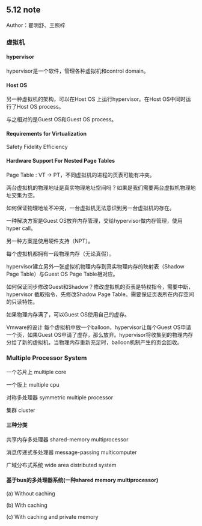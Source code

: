 ## 5.12 note

Author：翟明舒、王照梓

### 虚拟机

#### hypervisor

hypervisor是一个软件，管理各种虚拟机和control domain。

#### Host OS

另一种虚拟机的架构，可以在Host OS 上运行hypervisor。在Host OS中同时运行了Host OS process。

与之相对的是Guest OS和Guest OS process。

#### Requirements for Virtualization

Safety Fidelity Efficiency

#### Hardware Support For Nested Page Tables

Page Table : VT -> PT，不同虚拟机的进程的页表可能有冲突。

两台虚拟机的物理地址是真实物理地址空间吗？如果是我们需要两台虚拟机物理地址交集为空。

如何保证物理地址不冲突，一台虚拟机无法意识到另一台虚拟机的存在。

一种解决方案是Guest OS放弃内存管理，交给hypervisor做内存管理，使用hyper call。

另一种方案是使用硬件支持（NPT）。



每个虚拟机都拥有一段物理内存（无论真假）。

hypervisor建立另外一张虚拟机物理内存到真实物理内存的映射表（Shadow Page Table）与Guest OS Page Table相对应。

如何保证同步修改Guest和Shadow？修改虚拟机的页表是特权指令，需要中断，hypervisor 截取指令，先修改Shadow Page Table。需要保证页表所在内存空间的只读特性。



如果物理内存满了，可以Guest OS使用自己的虚存。

Vmware的设计 每个虚拟机中放一个balloon，hypervisor让每个Guest OS申请一个页，如果Guest OS申请了虚存，那么放弃。hypervisor将收集到的物理内存分给了新的虚拟机，当物理内存重新充足时，balloon机制产生的页会回收。

### Multiple Processor System

一个芯片上 multiple core

一个版上 multiple cpu

对称多处理器 symmetric multiple processor

集群 cluster

#### 三种分类

共享内存多处理器 shared-memory multiprocessor

消息传递式多处理器 message-passing multicomputer

广域分布式系统 wide area distributed system

#### 基于bus的多处理器系统(一种shared memory multiprocessor)

(a) Without caching

(b) With caching

(c) With caching and private memory

###### 


